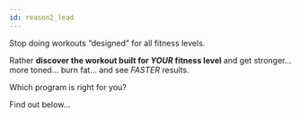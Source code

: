 ```yaml
---
id: reason2_lead
---
```


Stop doing workouts “designed” for all fitness levels.

Rather **discover the workout built for _YOUR_ fitness level** and get stronger… more toned… burn fat… and see _FASTER_ results.

Which program is right for you?

Find out below…
